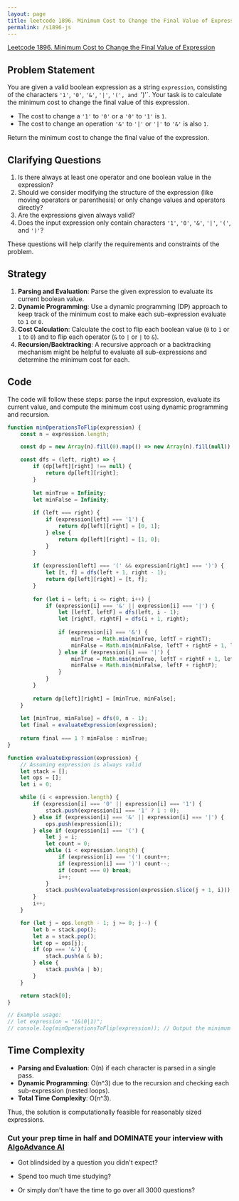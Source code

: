 ```yaml
---
layout: page
title: leetcode 1896. Minimum Cost to Change the Final Value of Expression
permalink: /s1896-js
---
```

[Leetcode 1896. Minimum Cost to Change the Final Value of Expression](https://algoadvance.github.io/algoadvance/l1896)
## Problem Statement

You are given a valid boolean expression as a string `expression`, consisting of the characters `'1'`, `'0'`, `'&'`, `'|'`, `'(', and `')'`. Your task is to calculate the minimum cost to change the final value of this expression. 

- The cost to change a `'1'` to `'0'` or a `'0'` to `'1'` is `1`.
- The cost to change an operation `'&'` to `'|'` or `'|'` to `'&'` is also `1`.
 
Return the minimum cost to change the final value of the expression.

## Clarifying Questions

1. Is there always at least one operator and one boolean value in the expression?
2. Should we consider modifying the structure of the expression (like moving operators or parenthesis) or only change values and operators directly?
3. Are the expressions given always valid?
4. Does the input expression only contain characters `'1'`, `'0'`, `'&'`, `'|'`, `'('`, and `')'`?

These questions will help clarify the requirements and constraints of the problem.

## Strategy

1. **Parsing and Evaluation**: Parse the given expression to evaluate its current boolean value.
2. **Dynamic Programming**: Use a dynamic programming (DP) approach to keep track of the minimum cost to make each sub-expression evaluate to `1` or `0`.
3. **Cost Calculation**: Calculate the cost to flip each boolean value (`0` to `1` or `1` to `0`) and to flip each operator (`&` to `|` or `|` to `&`).
4. **Recursion/Backtracking**: A recursive approach or a backtracking mechanism might be helpful to evaluate all sub-expressions and determine the minimum cost for each.

## Code

The code will follow these steps: parse the input expression, evaluate its current value, and compute the minimum cost using dynamic programming and recursion.

```javascript
function minOperationsToFlip(expression) {
    const n = expression.length;

    const dp = new Array(n).fill(0).map(() => new Array(n).fill(null));

    const dfs = (left, right) => {
        if (dp[left][right] !== null) {
            return dp[left][right];
        }
        
        let minTrue = Infinity;
        let minFalse = Infinity;
        
        if (left === right) {
            if (expression[left] === '1') {
                return dp[left][right] = [0, 1];
            } else {
                return dp[left][right] = [1, 0];
            }
        }
        
        if (expression[left] === '(' && expression[right] === ')') {
            let [t, f] = dfs(left + 1, right - 1);
            return dp[left][right] = [t, f];
        }
        
        for (let i = left; i <= right; i++) {
            if (expression[i] === '&' || expression[i] === '|') {
                let [leftT, leftF] = dfs(left, i - 1);
                let [rightT, rightF] = dfs(i + 1, right);
                
                if (expression[i] === '&') {
                    minTrue = Math.min(minTrue, leftT + rightT);
                    minFalse = Math.min(minFalse, leftT + rightF + 1, leftF + rightT + 1, leftF + rightF);
                } else if (expression[i] === '|') {
                    minTrue = Math.min(minTrue, leftT + rightF + 1, leftF + rightT + 1, leftT + rightT);
                    minFalse = Math.min(minFalse, leftF + rightF);
                }
            }
        }
        
        return dp[left][right] = [minTrue, minFalse];
    }
    
    let [minTrue, minFalse] = dfs(0, n - 1);
    let final = evaluateExpression(expression);
    
    return final === 1 ? minFalse : minTrue;
}

function evaluateExpression(expression) {
    // Assuming expression is always valid
    let stack = [];
    let ops = [];
    let i = 0;

    while (i < expression.length) {
        if (expression[i] === '0' || expression[i] === '1') {
            stack.push(expression[i] === '1' ? 1 : 0);
        } else if (expression[i] === '&' || expression[i] === '|') {
            ops.push(expression[i]);
        } else if (expression[i] === '(') {
            let j = i;
            let count = 0;
            while (i < expression.length) {
                if (expression[i] === '(') count++;
                if (expression[i] === ')') count--;
                if (count === 0) break;
                i++;
            }
            stack.push(evaluateExpression(expression.slice(j + 1, i)));
        }
        i++;
    }

    for (let j = ops.length - 1; j >= 0; j--) {
        let b = stack.pop();
        let a = stack.pop();
        let op = ops[j];
        if (op === '&') {
            stack.push(a & b);
        } else {
            stack.push(a | b);
        }
    }

    return stack[0];
}

// Example usage:
// let expression = "1&(0|1)";
// console.log(minOperationsToFlip(expression)); // Output the minimum cost to change the final value
```

## Time Complexity

- **Parsing and Evaluation**: O(n) if each character is parsed in a single pass.
- **Dynamic Programming**: O(n^3) due to the recursion and checking each sub-expression (nested loops).
- **Total Time Complexity**: O(n^3).

Thus, the solution is computationally feasible for reasonably sized expressions.


### Cut your prep time in half and DOMINATE your interview with [AlgoAdvance AI](https://algoAdvance.com)

- Got blindsided by a question you didn't expect?

- Spend too much time studying?

- Or simply don't have the time to go over all 3000 questions?


